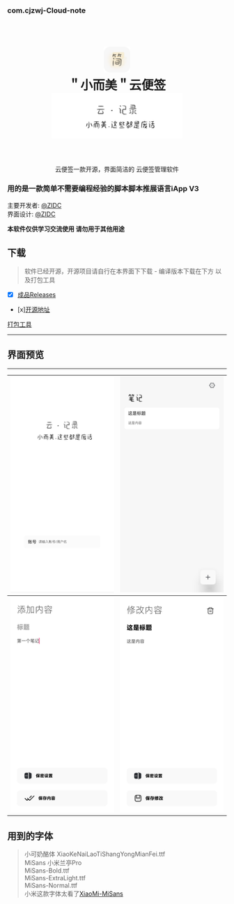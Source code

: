 ### com.cjzwj-Cloud-note


  
<h1 align="center">
  <br>
    <img src="https://raw.githubusercontent.com/ZIDC/com.cjzwj-Cloud-note/main/预览/7389C2D4-58CD-41CD-AD9E-84122E12925E.png" width="60"/>
  <br>
＂小而美＂云便签
<br>
 
<img src="https://raw.githubusercontent.com/ZIDC/com.cjzwj-Cloud-note/main/预览/7E09BFA6-DF80-45FE-9828-338F10109003.jpeg" width="300"/>
  <br>

  <br>
</h1>
<p align="center">云便签一款开源，界面简洁的 云便签管理软件<br>  



<p align="center">
</p>
  
  ### 用的是一款简单不需要编程经验的脚本脚本推展语言iApp V3   

  
  

主要开发者: [@ZIDC](https://github.com/ZIDC)
<br>
界面设计: [@ZIDC](https://github.com/ZIDC)

**本软件仅供学习交流使用  请勿用于其他用途**


## 下载

> 软件已经开源，开源项目请自行在本界面下下载 - 编译版本下载在下方 以及打包工具   
  

- [x] [成品Releases](https://github.com/ZIDC/com.cjzwj-Cloud-note/releases)

- [x][开源地址](https://github.com/ZIDC/com.cjzwj-Cloud-note/tree/com.ybj4.0-Cloudnote)



[打包工具](https://github.com/ZIDC/com.cjzwj-Cloud-note/releases/download/4.0/szd.apk)

 

 ---- 


## 界面预览
 ---- 

| ![](https://raw.githubusercontent.com/ZIDC/com.cjzwj-Cloud-note/main/预览/DE54CB9D-3ECD-484C-B8C7-5F31F78748E4.jpeg) | ![](https://raw.githubusercontent.com/ZIDC/com.cjzwj-Cloud-note/main/预览/30D30B98-5742-4B77-BBF0-D6938C3D1730.jpeg) |
| ---- | ---- |
| ![](https://raw.githubusercontent.com/ZIDC/com.cjzwj-Cloud-note/main/预览/DEE298A2-FB19-4F3D-AD31-E76E68CA9A04.jpeg) | ![](https://raw.githubusercontent.com/ZIDC/com.cjzwj-Cloud-note/main/预览/2189110A-88E0-40C7-BDC3-8F716E8847EF.jpeg) |

> 
## 用到的字体
  
> 小可奶酪体 XiaoKeNaiLaoTiShangYongMianFei.ttf  
> MiSans  小米兰亭Pro    
MiSans-Bold.ttf  
MiSans-ExtraLight.ttf  
MiSans-Normal.ttf  
小米这款字体太看了[XiaoMi-MiSans](https://cdn.cnbj1.fds.api.mi-img.com/vipmlmodel/font/MiSans/MiSans.zip)
